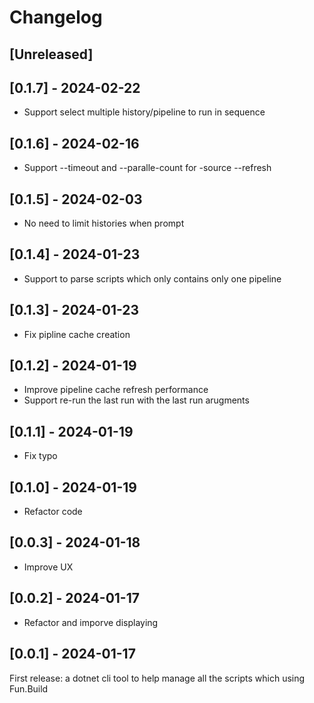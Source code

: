 # Changelog

## [Unreleased]

## [0.1.7] - 2024-02-22

- Support select multiple history/pipeline to run in sequence 

## [0.1.6] - 2024-02-16

- Support --timeout and --paralle-count for -source --refresh

## [0.1.5] - 2024-02-03

- No need to limit histories when prompt

## [0.1.4] - 2024-01-23

- Support to parse scripts which only contains only one pipeline 

## [0.1.3] - 2024-01-23

- Fix pipline cache creation

## [0.1.2] - 2024-01-19

- Improve pipeline cache refresh performance
- Support re-run the last run with the last run arugments

## [0.1.1] - 2024-01-19

- Fix typo

## [0.1.0] - 2024-01-19

- Refactor code

## [0.0.3] - 2024-01-18

- Improve UX

## [0.0.2] - 2024-01-17

- Refactor and imporve displaying

## [0.0.1] - 2024-01-17

First release: a dotnet cli tool to help manage all the scripts which using Fun.Build
